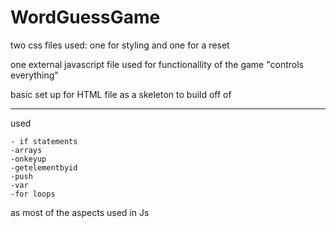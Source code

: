 # WordGuessGame

two css files used: one for styling and one for a reset

one external javascript file used for functionallity of the game "controls everything"

basic set up for HTML file as a skeleton to build off of

------------------------------------------------------------------------------------------------------

used

    - if statements
    -arrays
    -onkeyup
    -getelementbyid
    -push
    -var
    -for loops

as most of the aspects used in Js
